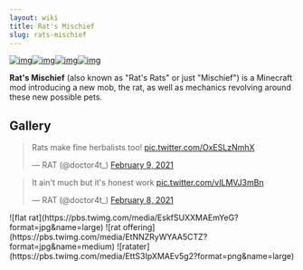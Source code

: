 ```yaml
---
layout: wiki
title: Rat's Mischief
slug: rats-mischief
---
```

<script async src="https://platform.twitter.com/widgets.js" charset="utf-8"></script>
[![img](https://img.shields.io/discord/292744693803122688?color=informational&label=Ladysnake&logo=Discord)](https://ladysnake.glitch.me)[![img](http://cf.way2muchnoise.eu/full_rats-rats_downloads.svg)](https://www.curseforge.com/minecraft/mc-mods/rats-rats)[![img](http://cf.way2muchnoise.eu/versions/minecraft_rats-rats_latest.svg)](https://www.curseforge.com/minecraft/mc-mods/rats-rats)[![img](https://img.shields.io/github/last-commit/ladysnake/rats-rats)](https://github.com/ladysnake/rats-rats/commits/main)

**Rat's Mischief** (also known as "Rat's Rats" or just "Mischief") is a Minecraft mod introducing a new mob, the rat, as well as mechanics revolving around these new possible pets.

## Gallery
<blockquote class="twitter-tweet"><p lang="en" dir="ltr">Rats make fine herbalists too! <a href="https://t.co/OxESLzNmhX">pic.twitter.com/OxESLzNmhX</a></p>&mdash; RAT (@doctor4t_) <a href="https://twitter.com/doctor4t_/status/1359138165672583169?ref_src=twsrc%5Etfw">February 9, 2021</a></blockquote>
<blockquote class="twitter-tweet"><p lang="en" dir="ltr">It ain&#39;t much but it&#39;s honest work <a href="https://t.co/vILMVJ3mBn">pic.twitter.com/vILMVJ3mBn</a></p>&mdash; RAT (@doctor4t_) <a href="https://twitter.com/doctor4t_/status/1358888046435958791?ref_src=twsrc%5Etfw">February 8, 2021</a></blockquote>
![flat rat](https://pbs.twimg.com/media/EskfSUXXMAEmYeG?format=jpg&name=large)
![rat offering](https://pbs.twimg.com/media/EtNNZRyWYAA5CTZ?format=jpg&name=medium)
![ratater](https://pbs.twimg.com/media/EttS3IpXMAEv5g2?format=png&name=large)
